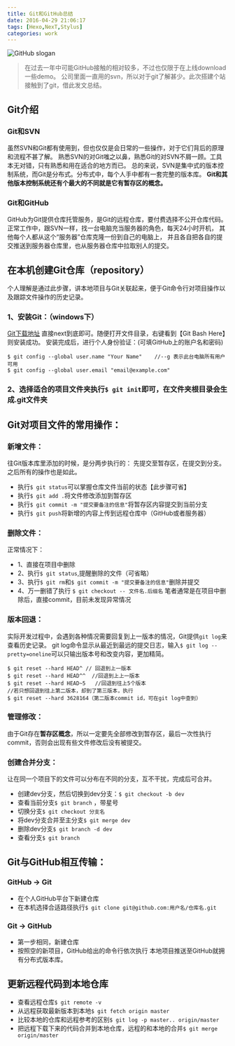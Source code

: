 ```yaml
---
title: Git和GitHub总结
date: 2016-04-29 21:06:17
tags: [Hexo,NexT,Stylus]
categories: work
---
```

![GitHub slogan](/images/github_banner.jpg)

<!-- more -->

> 在过去一年中可能GitHub接触的相对较多，不过也仅限于在上线download一些demo。
> 公司里面一直用的svn，所以对于git了解甚少。此次搭建个站接触到了git，借此发文总结。

## Git介绍
### Git和SVN
虽然SVN和Git都有使用到，但也仅仅是会日常的一些操作，对于它们背后的原理和流程不甚了解。
熟悉SVN的对Git嗤之以鼻，熟悉Git的对SVN不屑一顾。工具本无对错，只有熟悉和用在适合的地方而已。
总的来说，SVN是集中式的版本控制系统，而Git是分布式。分布式中，每个人手中都有一套完整的版本库。
**Git和其他版本控制系统还有个最大的不同就是它有暂存区的概念。**

### Git和GitHub
GitHub为Git提供仓库托管服务，是Git的远程仓库，要付费选择不公开仓库代码。
正常工作中，跟SVN一样，找一台电脑充当服务器的角色，每天24小时开机，
其他每个人都从这个“服务器”仓库克隆一份到自己的电脑上，
并且各自把各自的提交推送到服务器仓库里，也从服务器仓库中拉取别人的提交。


## 在本机创建Git仓库（repository）
个人理解是通过此步骤，讲本地项目与Git关联起来，便于Git命令行对项目操作以及跟踪文件操作的历史记录。
### 1、安装Git：（windows下）
[Git下载地址](https://git-for-windows.github.io)
直接next到底即可。随便打开文件目录，右键看到【Git Bash Here】则安装成功。
安装完成后，进行个人身份验证：(可填GitHub上的账户名和密码)
```
$ git config --global user.name "Your Name"    //--g 表示此台电脑所有用户可用
$ git config --global user.email "email@example.com"
```
### 2、选择适合的项目文件夹执行`$ git init`即可，在文件夹根目录会生成.git文件夹


## Git对项目文件的常用操作：
### 新增文件：
往Git版本库里添加的时候，是分两步执行的：
先提交至暂存区，在提交到分支。之后所有的操作也是如此。
- 执行`$ git status`可以掌握仓库文件当前的状态【此步骤可省】
- 执行`$ git add .`将文件修改添加到暂存区
- 执行`$ git commit -m "提交要备注的信息"`将暂存区内容提交到当前分支
- 执行`$ git push`将新增的内容上传到远程仓库中（GitHub或者服务器）

### 删除文件：
正常情况下：
- 1、直接在项目中删除
- 2、执行`$ git status`,提醒删除的文件（可省略）
- 3、执行`$ git rm`和`$ git commit -m "提交要备注的信息"`删除并提交
- 4、万一删错了执行 `$ git checkout -- 文件名.后缀名`
笔者通常是在项目中删除后，直接commit，目前未发现异常情况

### 版本回退：
实际开发过程中，会遇到各种情况需要回复到上一版本的情况，Git提供`git log`来查看历史记录。
git log命令显示从最近到最远的提交日志，输入`$ git log --pretty=oneline`可以只输出版本号和改变内容，更加精简。
```
$ git reset --hard HEAD^ // 回退到上一版本
$ git reset --hard HEAD^^  //回退到上上一版本
$ git reset --hard HEAD~5   //回退到往上5个版本
//若只想回退到往上第二版本，却到了第三版本，执行
$ git reset --hard 3628164（第二版本commit id，可在git log中查到）
```
### 管理修改：
由于Git存在**暂存区概念**，所以一定要先全部修改到暂存区，最后一次性执行commit，否则会出现有些文件修改后没有被提交。

### 创建合并分支：
让在同一个项目下的文件可以分布在不同的分支，互不干扰，完成后可合并。
- 创建dev分支，然后切换到dev分支：`$ git checkout -b dev`
- 查看当前分支`$ git branch` ，带星号
- 切换分支`$ git checkout 分支名`
- 将dev分支合并至主分支`$ git merge dev`
- 删除dev分支`$ git branch -d dev`
- 查看分支`$ git branch`


## Git与GitHub相互传输：
### GitHub → Git
- 在个人GitHub平台下新建仓库
- 在本机选择合适路径执行`$ git clone git@github.com:用户名/仓库名.git`

### Git → GitHub
- 第一步相同，新建仓库
- 按照空的新项目，GitHub给出的命令行依次执行
本地项目推送至GitHub就拥有分布式版本库。

## 更新远程代码到本地仓库
- 查看远程仓库`$ git remote -v`
- 从远程获取最新版本到本地`$ git fetch origin master`
- 比较本地的仓库和远程参考的区别`$ git log -p master.. origin/master`
- 把远程下载下来的代码合并到本地仓库，远程的和本地的合并`$ git merge origin/master`